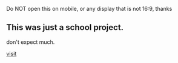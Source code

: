 Do NOT open this on mobile, or any display that is not 16:9, thanks

## This was just a school project.

don't expect much.

[visit](https://mteoolops.github.io/EnglishPage/)
